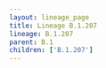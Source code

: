 ```yaml
---
layout: lineage_page
title: Lineage B.1.207
lineage: B.1.207
parent: B.1
children: ['B.1.207']
---
```

